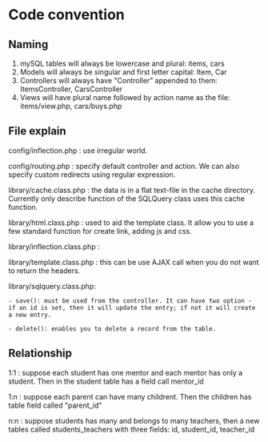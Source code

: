 # Code convention

## Naming
1. mySQL tables will always be lowercase and plural: items, cars
2. Models will always be singular and first letter capital: Item, Car
3. Controllers will always have "Controller" appended to them: ItemsController, CarsController
4. Views will have plural name followed by action name as the file: items/view.php, cars/buys.php

## File explain

config/inflection.php : use irregular world.

config/routing.php : specify default controller and action. We can also specify custom redirects using regular expression. 

library/cache.class.php : the data is in a flat text-file in the cache directory. Currently only describe function of the SQLQuery class uses this cache function.

library/html.class.php : used to aid the template class. It allow you to use a few standard function for create link, adding js and css.

library/inflection.class.php : 

library/template.class.php : this can be use AJAX call when you do not want to return the headers. 

library/sqlquery.class.php:

    - save(): must be used from the controller. It can have two option - if an id is set, then it will update the entry; if not it will create a new entry.
    
    - delete(): enables you to delete a record from the table. 
    
## Relationship

1:1 : suppose each student has one mentor and each mentor has only a student. Then in the student table has a field call mentor_id

1:n : suppose each parent can have many childrent. Then the children has table field called "parent_id"

n:n : suppose students has many and belongs to many teachers, then a new tables called students_teachers with three fields: id, student_id, teacher_id  